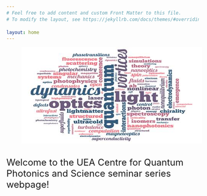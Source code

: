 ```yaml
---
# Feel free to add content and custom Front Matter to this file.
# To modify the layout, see https://jekyllrb.com/docs/themes/#overriding-theme-defaults

layout: home
---
```

<figure>
   <img src="image002.jpg" style="max-width: 500px;"
      alt="CQPS logo" />
 </figure>
 <br>
<font size="+2">Welcome to the UEA Centre for Quantum Photonics and Science seminar series webpage!</font>
<br>
